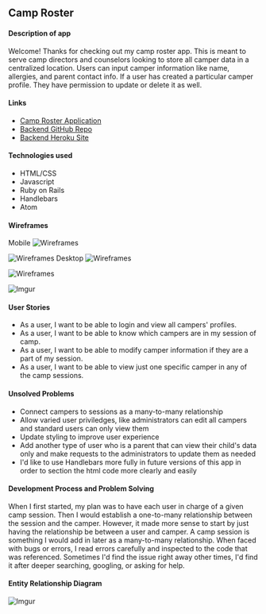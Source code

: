 ## Camp Roster ##

#### Description of app ####

Welcome! Thanks for checking out my camp roster app.  This is meant to serve camp directors and counselors looking to store all camper data in a centralized location.  Users can input camper information like name, allergies, and parent contact info.  If a user has created a particular camper profile.  They have permission to update or delete it as well.

#### Links ####

- [Camp Roster Application](https://drekaygran.github.io/camp-roster-client/)
- [Backend GitHub Repo](https://github.com/drekaygran/camp-roster-backend)
- [Backend Heroku Site](https://pure-journey-45232.herokuapp.com/)

#### Technologies used ####
- HTML/CSS
- Javascript
- Ruby on Rails
- Handlebars
- Atom

#### Wireframes ####
Mobile
![Wireframes](https://i.imgur.com/GUzXcX3.jpg)

![Wireframes](https://i.imgur.com/BTmsHKt.jpg)
Desktop
![Wireframes](https://i.imgur.com/szwLZJ7.jpg)

![Wireframes](https://i.imgur.com/tYbIqFZ.jpg)

![Imgur](https://i.imgur.com/FExF4IM.jpg)

#### User Stories ####

- As a user, I want to be able to login and view all campers' profiles.
- As a user, I want to be able to know which campers are in my session of camp.
- As a user, I want to be able to modify camper information if they are a part of my session.
- As a user, I want to be able to view just one specific camper in any of the camp sessions.

#### Unsolved Problems ####

- Connect campers to sessions as a many-to-many relationship
- Allow varied user priviledges, like administrators can edit all campers and standard users can only view them
- Update styling to improve user experience
- Add another type of user who is a parent that can view their child's data only and make requests to the administrators to update them as needed
- I'd like to use Handlebars more fully in future versions of this app in order to section the html code more clearly and easily

#### Development Process and Problem Solving ####

When I first started, my plan was to have each user in charge of a given camp session.  Then I would establish a one-to-many relationship between the session and the camper.  However, it made more sense to start by just having the relationship be between a user and camper.  A camp session is something I would add in later as a many-to-many relationship.  When faced with bugs or errors, I read errors carefully and inspected to the code that was referenced.  Sometimes I'd find the issue right away other times, I'd find it after deeper searching, googling, or asking for help.

#### Entity Relationship Diagram ####
![Imgur](https://i.imgur.com/ZHNffJY.jpg)
